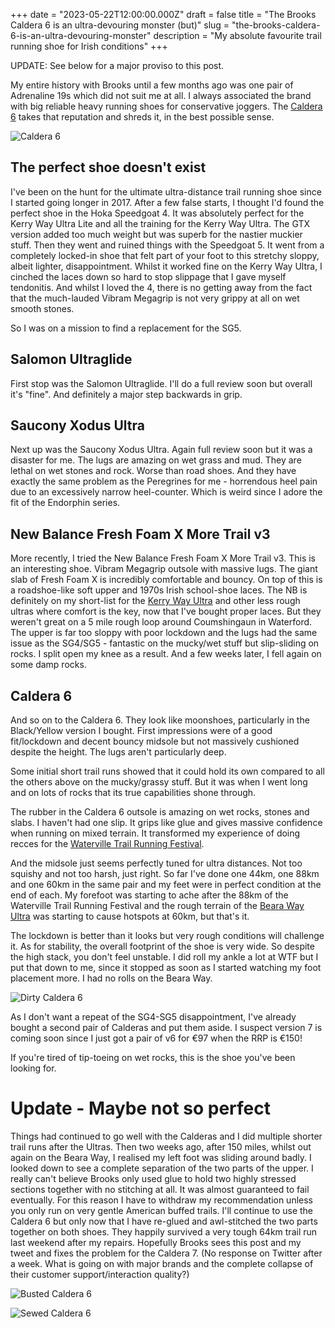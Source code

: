 +++
date = "2023-05-22T12:00:00.000Z"
draft = false
title = "The Brooks Caldera 6 is an ultra-devouring monster (but)"
slug = "the-brooks-caldera-6-is-an-ultra-devouring-monster"
description = "My absolute favourite trail running shoe for Irish conditions"
+++

UPDATE: See below for a major proviso to this post.

My entire history with Brooks until a few months ago was one pair of Adrenaline 19s which did not suit me at all. I always associated the brand with big reliable heavy running shoes for conservative joggers. The [Caldera 6](https://www.brooksrunning.com/en_ie/caldera-6-mens-distance-trail-running-shoe/110379.html) takes that reputation and shreds it, in the best possible sense.

![Caldera 6](/images/2023/05/caldera-6-mens-trail-running-shoe.png)

## The perfect shoe doesn't exist
I've been on the hunt for the ultimate ultra-distance trail running shoe since I started going longer in 2017. After a few false starts, I thought I'd found the perfect shoe in the Hoka Speedgoat 4. It was absolutely perfect for the Kerry Way Ultra Lite and all the training for the Kerry Way Ultra. The GTX version added too much weight but was superb for the nastier muckier stuff. Then they went and ruined things with the Speedgoat 5. It went from a completely locked-in shoe that felt part of your foot to this stretchy sloppy, albeit lighter, disappointment. Whilst it worked fine on the Kerry Way Ultra, I cinched the laces down so hard to stop slippage that I gave myself tendonitis. And whilst I loved the 4, there is no getting away from the fact that the much-lauded Vibram Megagrip is not very grippy at all on wet smooth stones.

So I was on a mission to find a replacement for the SG5. 

## Salomon Ultraglide
First stop was the Salomon Ultraglide. I'll do a full review soon but overall it's "fine". And definitely a major step backwards in grip.

## Saucony Xodus Ultra
Next up was the Saucony Xodus Ultra. Again full review soon but it was a disaster for me. The lugs are amazing on wet grass and mud. They are lethal on wet stones and rock. Worse than road shoes. And they have exactly the same problem as the Peregrines for me - horrendous heel pain due to an excessively narrow heel-counter. Which is weird since I adore the fit of the Endorphin series.

## New Balance Fresh Foam X More Trail v3
More recently, I tried the New Balance Fresh Foam X More Trail v3. This is an interesting shoe. Vibram Megagrip outsole with massive lugs. The giant slab of Fresh Foam X is incredibly comfortable and bouncy. On top of this is a roadshoe-like soft upper and 1970s Irish school-shoe laces. The NB is definitely on my short-list for the [Kerry Way Ultra](https://kerrywayultra.com/) and other less rough ultras where comfort is the key, now that I've bought proper laces. But they weren't great on a 5 mile rough loop around Coumshingaun in Waterford. The upper is far too sloppy with poor lockdown and the lugs had the same issue as the SG4/SG5 - fantastic on the mucky/wet stuff but slip-sliding on rocks. I split open my knee as a result. And a few weeks later, I fell again on some damp rocks.

## Caldera 6
And so on to the Caldera 6. They look like moonshoes, particularly in the Black/Yellow version I bought. First impressions were of a good fit/lockdown and decent bouncy midsole but not massively cushioned despite the height. The lugs aren't particularly deep. 

Some initial short trail runs showed that it could hold its own compared to all the others above on the mucky/grassy stuff. But it was when I went long and on lots of rocks that its true capabilities shone through.

The rubber in the Caldera 6 outsole is amazing on wet rocks, stones and slabs. I haven't had one slip. It grips like glue and gives massive confidence when running on mixed terrain. It transformed my experience of doing recces for the [Waterville Trail Running Festival](https://www.watervilletrailrunningfestival.com/).

And the midsole just seems perfectly tuned for ultra distances. Not too squishy and not too harsh, just right. So far I've done one 44km, one 88km and one 60km in the same pair and my feet were in perfect condition at the end of each. My forefoot was starting to ache after the 88km of the Waterville Trail Running Festival and the rough terrain of the [Beara Way Ultra](https://www.imra.ie/events/view/id/2259) was starting to cause hotspots at 60km, but that's it. 

The lockdown is better than it looks but very rough conditions will challenge it. As for stability, the overall footprint of the shoe is very wide. So despite the high stack, you don't feel unstable. I did roll my ankle a lot at WTF but I put that down to me, since it stopped as soon as I started watching my foot placement more. I had no rolls on the Beara Way.

![Dirty Caldera 6](/images/2023/05/dirty_caldera.png)

As I don't want a repeat of the SG4-SG5 disappointment, I've already bought a second pair of Calderas and put them aside. I suspect version 7 is coming soon since I just got a pair of v6 for €97 when the RRP is €150!

If you're tired of tip-toeing on wet rocks, this is the shoe you've been looking for.

# Update - Maybe not so perfect
Things had continued to go well with the Calderas and I did multiple shorter trail runs after the Ultras. Then two weeks ago, after 150 miles, whilst out again on the Beara Way, I realised my left foot was sliding around badly. I looked down to see a complete separation of the two parts of the upper. I really can't believe Brooks only used glue to hold two highly stressed sections together with no stitching at all. It was almost guaranteed to fail eventually. For this reason I have to withdraw my recommendation unless you only run on very gentle American buffed trails. I'll continue to use the Caldera 6 but only now that I have re-glued and awl-stitched the two parts together on both shoes. They happily survived a very tough 64km trail run last weekend after my repairs. Hopefully Brooks sees this post and my tweet and fixes the problem for the Caldera 7. (No response on Twitter after a week. What is going on with major brands and the complete collapse of their customer support/interaction quality?)

![Busted Caldera 6](/images/2023/06/busted_caldera.jpg)

![Sewed Caldera 6](/images/2023/06/sewed_caldera.jpg)

<script type="application/ld+json">
  {
    "@context": "https://schema.org/",
    "@type": "Review",
    "author": {
      "@type": "Person",
      "name": "Conor O'Neill"
    },
    "itemReviewed": {
      "@type": "Product",
      "image": "https://conoroneill.com/images/2023/06/busted_caldera.jpg",
      "name": "Brooks Caldera 6"
    },
    "reviewRating": {
      "@type": "Rating",
      "ratingValue": "4"
    },
    "name": "The Brooks Caldera 6 is an ultra-devouring monster (but)",
    "reviewBody": "Amazing on wet rocks but disappointing durability of upper",
    "datePublished": "2023-05-22",
    "publisher": {
      "@type": "Organization",
      "name": "conoroneill.com"
    }
  }
</script>